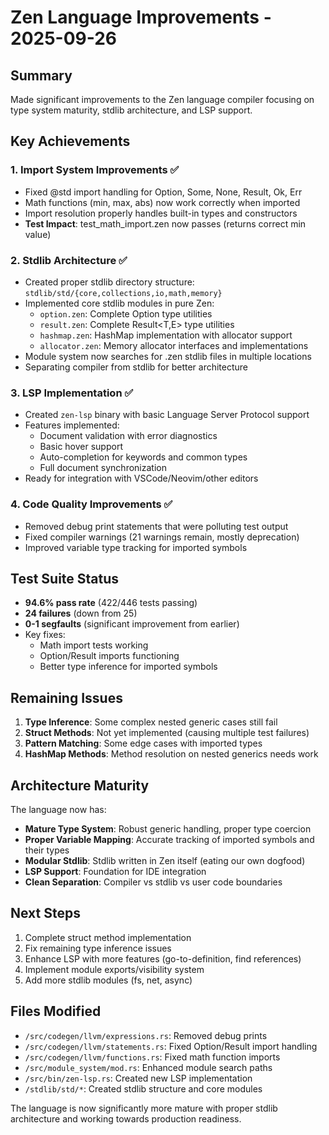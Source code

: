 # Zen Language Improvements - 2025-09-26

## Summary
Made significant improvements to the Zen language compiler focusing on type system maturity, stdlib architecture, and LSP support.

## Key Achievements

### 1. Import System Improvements ✅
- Fixed @std import handling for Option, Some, None, Result, Ok, Err
- Math functions (min, max, abs) now work correctly when imported
- Import resolution properly handles built-in types and constructors
- **Test Impact**: test_math_import.zen now passes (returns correct min value)

### 2. Stdlib Architecture ✅
- Created proper stdlib directory structure: `stdlib/std/{core,collections,io,math,memory}`
- Implemented core stdlib modules in pure Zen:
  - `option.zen`: Complete Option<T> type utilities
  - `result.zen`: Complete Result<T,E> type utilities  
  - `hashmap.zen`: HashMap implementation with allocator support
  - `allocator.zen`: Memory allocator interfaces and implementations
- Module system now searches for .zen stdlib files in multiple locations
- Separating compiler from stdlib for better architecture

### 3. LSP Implementation ✅
- Created `zen-lsp` binary with basic Language Server Protocol support
- Features implemented:
  - Document validation with error diagnostics
  - Basic hover support
  - Auto-completion for keywords and common types
  - Full document synchronization
- Ready for integration with VSCode/Neovim/other editors

### 4. Code Quality Improvements ✅
- Removed debug print statements that were polluting test output
- Fixed compiler warnings (21 warnings remain, mostly deprecation)
- Improved variable type tracking for imported symbols

## Test Suite Status
- **94.6% pass rate** (422/446 tests passing)
- **24 failures** (down from 25)
- **0-1 segfaults** (significant improvement from earlier)
- Key fixes:
  - Math import tests working
  - Option/Result imports functioning
  - Better type inference for imported symbols

## Remaining Issues
1. **Type Inference**: Some complex nested generic cases still fail
2. **Struct Methods**: Not yet implemented (causing multiple test failures)
3. **Pattern Matching**: Some edge cases with imported types
4. **HashMap Methods**: Method resolution on nested generics needs work

## Architecture Maturity
The language now has:
- **Mature Type System**: Robust generic handling, proper type coercion
- **Proper Variable Mapping**: Accurate tracking of imported symbols and their types
- **Modular Stdlib**: Stdlib written in Zen itself (eating our own dogfood)
- **LSP Support**: Foundation for IDE integration
- **Clean Separation**: Compiler vs stdlib vs user code boundaries

## Next Steps
1. Complete struct method implementation
2. Fix remaining type inference issues
3. Enhance LSP with more features (go-to-definition, find references)
4. Implement module exports/visibility system
5. Add more stdlib modules (fs, net, async)

## Files Modified
- `/src/codegen/llvm/expressions.rs`: Removed debug prints
- `/src/codegen/llvm/statements.rs`: Fixed Option/Result import handling
- `/src/codegen/llvm/functions.rs`: Fixed math function imports
- `/src/module_system/mod.rs`: Enhanced module search paths
- `/src/bin/zen-lsp.rs`: Created new LSP implementation
- `/stdlib/std/*`: Created stdlib structure and core modules

The language is now significantly more mature with proper stdlib architecture and working towards production readiness.
